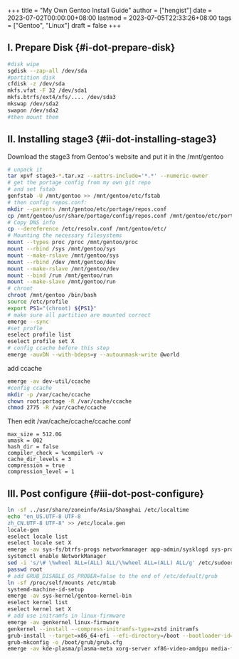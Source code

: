 +++
title = "My Own Gentoo Install Guide"
author = ["hengist"]
date = 2023-07-02T00:00:00+08:00
lastmod = 2023-07-05T22:33:26+08:00
tags = ["Gentoo", "Linux"]
draft = false
+++

## I. Prepare Disk {#i-dot-prepare-disk}

```bash
#disk wipe
sgdisk --zap-all /dev/sda
#partition disk
cfdisk -z /dev/sda
mkfs.vfat -F 32 /dev/sda1
mkfs.btrfs/ext4/xfs/.... /dev/sda3
mkswap /dev/sda2
swapon /dev/sda2
#then mount them
```


## II. Installing stage3 {#ii-dot-installing-stage3}

Download the stage3 from Gentoo's website and put it in the /mnt/gentoo

```bash
# unpack it
tar xpvf stage3-*.tar.xz --xattrs-include='*.*' --numeric-owner
# get the portage config from my own git repo
# and set fstab
genfstab -U /mnt/gentoo >> /mnt/gentoo/etc/fstab
# then config repos.conf:
mkdir --parents /mnt/gentoo/etc/portage/repos.conf
cp /mnt/gentoo/usr/share/portage/config/repos.conf /mnt/gentoo/etc/portage/repos.conf/gentoo.conf
# Copy DNS info
cp --dereference /etc/resolv.conf /mnt/gentoo/etc/
# Mounting the necessary filesystems
mount --types proc /proc /mnt/gentoo/proc
mount --rbind /sys /mnt/gentoo/sys
mount --make-rslave /mnt/gentoo/sys
mount --rbind /dev /mnt/gentoo/dev
mount --make-rslave /mnt/gentoo/dev
mount --bind /run /mnt/gentoo/run
mount --make-slave /mnt/gentoo/run
# chroot
chroot /mnt/gentoo /bin/bash
source /etc/profile
export PS1="(chroot) ${PS1}"
# make sure all partition are mounted correct
emerge --sync
#set profle
eselect profile list
eselect profile set X
# config ccache before this step
emerge -auvDN --with-bdeps=y --autounmask-write @world
```

add ccache

```bash
emerge -av dev-util/ccache
#config ccache
mkdir -p /var/cache/ccache
chown root:portage -R /var/cache/ccache
chmod 2775 -R /var/cache/ccache
```

Then edit /var/cache/ccache/ccache.conf

```text
max_size = 512.0G
umask = 002
hash_dir = false
compiler_check = %compiler% -v
cache_dir_levels = 3
compression = true
compression_level = 1
```


## III. Post configure {#iii-dot-post-configure}

```bash
ln -sf ../usr/share/zoneinfo/Asia/Shanghai /etc/localtime
echo "en_US.UTF-8 UTF-8
zh_CN.UTF-8 UTF-8" >> /etc/locale.gen
locale-gen
eselect locale list
eselect locale set X
emerge -av sys-fs/btrfs-progs networkmanager app-admin/sysklogd sys-process/cronie sudo grub dev-vcs/git
systemctl enable NetworkManager
sed -i 's/\# \%wheel ALL=(ALL) ALL/\%wheel ALL=(ALL) ALL/g' /etc/sudoers
passwd root
# add GRUB_DISABLE_OS_PROBER=false to the end of /etc/default/grub
ln -sf /proc/self/mounts /etc/mtab
systemd-machine-id-setup
emerge -av sys-kernel/gentoo-kernel-bin
eselect kernel list
eselect kernel set X
# add use initramfs in linux-firmware
emerge -av genkernel linux-firmware
genkernel --install --compress-initramfs-type=zstd initramfs
grub-install --target=x86_64-efi --efi-directory=/boot --bootloader-id=Gentoo
grub-mkconfig -o /boot/grub/grub.cfg
emerge -av kde-plasma/plasma-meta xorg-server xf86-video-amdgpu media-fonts/noto
```
